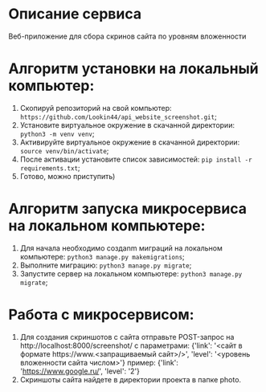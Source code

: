 # Описание сервиса
Веб-приложение для сбора скринов сайта по уровням вложенности

# Алгоритм установки на локальный компьютер:
1. Скопируй репозиторий на свой компьютер: ```https://github.com/Lookin44/api_website_screenshot.git```;
2. Установите виртуальное окружение в скачанной директории: ```python3 -m venv venv```;
3. Активируйте виртуальное окружение в скачанной директории: ```source venv/bin/activate```;
4. После активации установите список зависимостей: ```pip install -r requirements.txt```;
5. Готово, можно приступить)

# Алгоритм запуска микросервиса на локальном компьютере:
1. Для начала необходимо создаnm миграций на локальном компьютере: ```python3 manage.py makemigrations```;
2. Выполните миграцию: ```python3 manage.py migrate```;
3. Запустите сервер на локальном компьютере: ```python3 manage.py migrate```;

# Работа с микросервисом:
1. Для создания скриншотов с сайта отправьте POST-запрос на http://localhost:8000/screenshot/ c параметрами: 
 {'link': '<сайт в формате https://www.<запращиваемый сайт>/>', 'level': '<уровень вложенности сайта числом>'} 
 пример: {'link': 'https://www.google.ru/', 'level': '2'}
 2. Скриншоты сайта найдете в директории проекта в папке photo.
